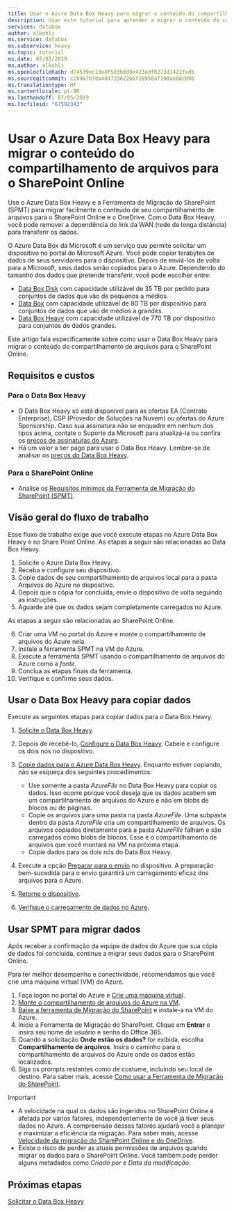 ```yaml
---
title: Usar o Azure Data Box Heavy para migrar o conteúdo do compartilhamento de arquivos para o SharePoint Online| Microsoft Docs
description: Usar este tutorial para aprender a migrar o conteúdo do compartilhamento de arquivos para o Share Point Online usando o Azure Data Box Heavy
services: databox
author: alkohli
ms.service: databox
ms.subservice: heavy
ms.topic: tutorial
ms.date: 07/03/2019
ms.author: alkohli
ms.openlocfilehash: d74539ec1de8f503b0d0e423adf6273d1422fed5
ms.sourcegitcommit: ccb9a7b7da48473362266f20950af190ae88c09b
ms.translationtype: HT
ms.contentlocale: pt-BR
ms.lasthandoff: 07/05/2019
ms.locfileid: "67592343"
---
```

# <a name="use-the-azure-data-box-heavy-to-migrate-your-file-share-content-to-sharepoint-online"></a>Usar o Azure Data Box Heavy para migrar o conteúdo do compartilhamento de arquivos para o SharePoint Online

Use o Azure Data Box Heavy e a Ferramenta de Migração do SharePoint (SPMT) para migrar facilmente o conteúdo de seu compartilhamento de arquivos para o SharePoint Online e o OneDrive. Com o Data Box Heavy, você pode remover a dependência do link da WAN (rede de longa distância) para transferir os dados.

O Azure Data Box da Microsoft é um serviço que permite solicitar um dispositivo no portal do Microsoft Azure. Você pode copiar terabytes de dados de seus servidores para o dispositivo. Depois de enviá-los de volta para a Microsoft, seus dados serão copiados para o Azure. Dependendo do tamanho dos dados que pretende transferir, você pode escolher entre:

- [Data Box Disk](https://docs.microsoft.com/azure/databox/data-box-disk-overview) com capacidade utilizável de 35 TB por pedido para conjuntos de dados que vão de pequenos a médios.
- [Data Box](https://docs.microsoft.com/azure/databox/data-box-overview) com capacidade utilizável de 80 TB por dispositivo para conjuntos de dados que vão de médios a grandes.
- [Data Box Heavy](https://docs.microsoft.com/azure/databox/data-box-heavy-overview) com capacidade utilizável de 770 TB por dispositivo para conjuntos de dados grandes.

Este artigo fala especificamente sobre como usar o Data Box Heavy para migrar o conteúdo do compartilhamento de arquivos para o SharePoint Online.

## <a name="requirements-and-costs"></a>Requisitos e custos

### <a name="for-data-box-heavy"></a>Para o Data Box Heavy

- O Data Box Heavy só está disponível para as ofertas EA (Contrato Enterprise), CSP (Provedor de Soluções na Nuvem) ou ofertas do Azure Sponsorship. Caso sua assinatura não se enquadre em nenhum dos tipos acima, contate o Suporte da Microsoft para atualizá-la ou confira os [preços de assinaturas do Azure](https://azure.microsoft.com/pricing/).
- Há um valor a ser pago para usar o Data Box Heavy. Lembre-se de analisar os [preços do Data Box Heavy](https://azure.microsoft.com/pricing/details/databox/heavy/).


### <a name="for-sharepoint-online"></a>Para o SharePoint Online

- Analise os [Requisitos mínimos da Ferramenta de Migração do SharePoint (SPMT)](https://docs.microsoft.com/sharepointmigration/how-to-use-the-sharepoint-migration-tool).

## <a name="workflow-overview"></a>Visão geral do fluxo de trabalho

Esse fluxo de trabalho exige que você execute etapas no Azure Data Box Heavy e no Share Point Online.
As etapas a seguir são relacionadas ao Data Box Heavy.

1. Solicite o Azure Data Box Heavy.
2. Receba e configure seu dispositivo.
3. Copie dados de seu compartilhamento de arquivos local para a pasta Arquivos do Azure no dispositivo.
4. Depois que a cópia for concluída, envie o dispositivo de volta seguindo as instruções.
5. Aguarde até que os dados sejam completamente carregados no Azure.

As etapas a seguir são relacionadas ao SharePoint Online.

6. Criar uma VM no portal do Azure e monte o compartilhamento de arquivos do Azure nela.
7. Instale a ferramenta SPMT na VM do Azure.
8. Execute a ferramenta SPMT usando o compartilhamento de arquivos do Azure como a *fonte*.
9. Conclua as etapas finais da ferramenta.
10. Verifique e confirme seus dados.

## <a name="use-data-box-heavy-to-copy-data"></a>Usar o Data Box Heavy para copiar dados

Execute as seguintes etapas para copiar dados para o Data Box Heavy.

1. [Solicite o Data Box Heavy](data-box-heavy-deploy-ordered.md).
2. Depois de recebê-lo, [Configure o Data Box Heavy](data-box-heavy-deploy-set-up.md). Cabeie e configure os dois nós no dispositivo.
3. [Copie dados para o Azure Data Box Heavy](data-box-heavy-deploy-copy-data.md). Enquanto estiver copiando, não se esqueça dos seguintes procedimentos:

    - Use somente a pasta *AzureFile* no Data Box Heavy para copiar os dados. Isso ocorre porque você deseja que os dados acabem em um compartilhamento de arquivos do Azure e não em blobs de blocos ou de páginas.
    - Copie os arquivos para uma pasta na pasta *AzureFile*. Uma subpasta dentro da pasta *AzureFile* cria um compartilhamento de arquivos. Os arquivos copiados diretamente para a pasta *AzureFile* falham e são carregados como blobs de blocos. Esse é o compartilhamento de arquivos que você montará na VM na próxima etapa.
    - Copie dados para os dois nós do Data Box Heavy.
3. Execute a opção [Preparar para o envio](data-box-heavy-deploy-picked-up.md#prepare-to-ship) no dispositivo. A preparação bem-sucedida para o envio garantirá um carregamento eficaz dos arquivos para o Azure.
4. [Retorne o dispositivo](data-box-heavy-deploy-picked-up.md#ship-data-box-heavy-back).
5. [Verifique o carregamento de dados no Azure](data-box-heavy-deploy-picked-up.md#verify-data-upload-to-azure).

## <a name="use-spmt-to-migrate-data"></a>Usar SPMT para migrar dados

Após receber a confirmação da equipe de dados do Azure que sua cópia de dados foi concluída, continue a migrar seus dados para o SharePoint Online.

Para ter melhor desempenho e conectividade, recomendamos que você crie uma máquina virtual (VM) do Azure.

1. Faça logon no portal do Azure e [Crie uma máquina virtual](../virtual-machines/windows/quick-create-portal.md).
2. [Monte o compartilhamento de arquivos do Azure na VM](../storage/files/storage-how-to-use-files-windows.md#mount-the-azure-file-share-with-file-explorer).
3. [Baixe a ferramenta de Migração do SharePoint](https://spmtreleasescus.blob.core.windows.net/install/default.htm) e instale-a na VM do Azure.
4. Inicie a Ferramenta de Migração do SharePoint. Clique em **Entrar** e insira seu nome de usuário e senha do Office 365.
5. Quando a solicitação **Onde estão os dados?** for exibida, escolha **Compartilhamento de arquivos**. Insira o caminho para o compartilhamento de arquivos do Azure onde os dados estão localizados.
6. Siga os prompts restantes como de costume, incluindo seu local de destino. Para saber mais, acesse [Como usar a Ferramenta de Migração do SharePoint](https://docs.microsoft.com/sharepointmigration/how-to-use-the-sharepoint-migration-tool).

> [!IMPORTANT]
> - A velocidade na qual os dados são ingeridos no SharePoint Online é afetada por vários fatores, independentemente de você já tiver seus dados no Azure. A compreensão desses fatores ajudará você a planejar e maximizar a eficiência da migração.  Para saber mais, acesse [Velocidade da migração do SharePoint Online e do OneDrive](/sharepointmigration/sharepoint-online-and-onedrive-migration-speed).
> - Existe o risco de perder as atuais permissões de arquivos quando migrar os dados para o SharePoint Online. Você também pode perder alguns metadados como *Criado por* e *Data da modificação*.

## <a name="next-steps"></a>Próximas etapas

[Solicitar o Data Box Heavy](./data-box-heavy-deploy-ordered.md)